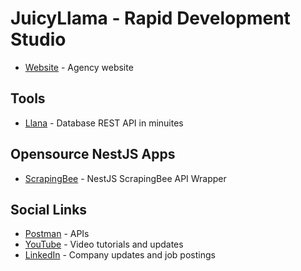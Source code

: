 # JuicyLlama - Rapid Development Studio

- [Website](https://juicyllama.com) - Agency website

## Tools

- [Llana](https://llana.io) - Database REST API in minuites

## Opensource NestJS Apps

- [ScrapingBee](https://github.com/juicyllama/nestjs-scrapingbee) - NestJS ScrapingBee API Wrapper

## Social Links

- [Postman](https://www.postman.com/juicyllama) - APIs 
- [YouTube](https://www.youtube.com/@juicyllama-studio) - Video tutorials and updates
- [LinkedIn](https://www.linkedin.com/company/juicyllama/) - Company updates and job postings
